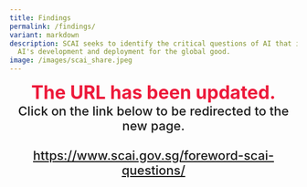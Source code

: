```yaml
---
title: Findings
permalink: /findings/
variant: markdown
description: SCAI seeks to identify the critical questions of AI that impede
  AI's development and deployment for the global good.
image: /images/scai_share.jpeg
---
```

<div style="width:100%;text-align:center; font-size:32px; font-weight: 700; color: #ed1a3b;">The URL has been updated.</div>
	
<div style="width:100%;text-align:center; font-size:22px; font-weight: 500;">Click on the link below to be redirected to the new page.<br><br><a href="/foreword-scai-questions/">https://www.scai.gov.sg/foreword-scai-questions/</a></div>
